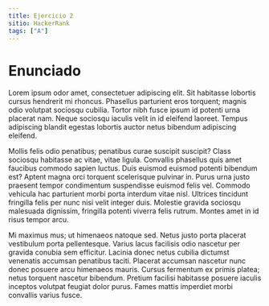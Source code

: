 ```yaml
---
title: Ejercicio 2
sitio: HackerRank
tags: ["A"]
---
```

# Enunciado
Lorem ipsum odor amet, consectetuer adipiscing elit. Sit habitasse lobortis cursus hendrerit mi rhoncus. Phasellus parturient eros torquent; magnis odio volutpat sociosqu cubilia. Tortor nibh fusce ipsum id potenti urna placerat nam. Neque sociosqu iaculis velit in id eleifend laoreet. Tempus adipiscing blandit egestas lobortis auctor netus bibendum adipiscing eleifend.

Mollis felis odio penatibus; penatibus curae suscipit suscipit? Class sociosqu habitasse ac vitae, vitae ligula. Convallis phasellus quis amet faucibus commodo sapien luctus. Duis euismod euismod potenti bibendum est? Aptent magna orci torquent scelerisque pulvinar in. Purus urna justo praesent tempor condimentum suspendisse euismod felis vel. Commodo vehicula hac parturient morbi porta interdum vitae nisl. Ultrices tincidunt fringilla felis per nunc nisi velit integer duis. Molestie gravida sociosqu malesuada dignissim, fringilla potenti viverra felis rutrum. Montes amet in id risus tempor arcu.

Mi maximus mus; ut himenaeos natoque sed. Netus justo porta placerat vestibulum porta pellentesque. Varius lacus facilisis odio nascetur per gravida conubia sem efficitur. Lacinia donec netus cubilia dictumst venenatis accumsan penatibus taciti. Placerat accumsan nascetur nunc donec posuere arcu himenaeos mauris. Cursus fermentum ex primis platea; netus torquent nascetur bibendum. Pretium facilisi habitasse posuere iaculis inceptos volutpat feugiat dolor purus. Fames mattis imperdiet morbi convallis varius fusce.